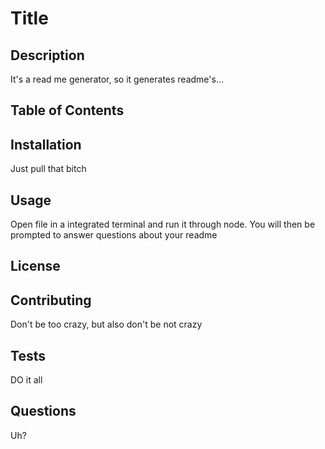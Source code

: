 # Title

## Description

It's a read me generator, so it generates readme's...

## Table of Contents


## Installation

Just pull that bitch

## Usage

Open file in a integrated terminal and run it through node. You will then be prompted to answer questions about your readme

## License

## Contributing

Don't be too crazy, but also don't be not crazy

## Tests

DO it all

## Questions

Uh?
  
